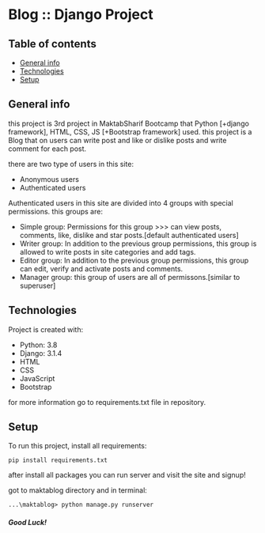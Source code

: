 
# Blog :: Django Project

## Table of contents
* [General info](#general-info)
* [Technologies](#technologies)
* [Setup](#setup)

## General info

this project is 3rd project in MaktabSharif Bootcamp that Python [+django framework], HTML, CSS, JS [+Bootstrap framework] used.
this project is a Blog that on users can write post and like or dislike posts and write comment for each post.

there are two type of users in this site:
* Anonymous users
* Authenticated users

Authenticated users in this site are divided into 4 groups with special permissions. this groups are:

* Simple group: Permissions for this group >>> can view posts, comments, like, dislike and star posts.[default authenticated users]
* Writer group: In addition to the previous group permissions, this group is allowed to write posts in site categories and add tags.
* Editor group: In addition to the previous group permissions, this group can edit, verify and activate posts and comments. 
* Manager group: this group of users are all of permissons.[similar to superuser]
## Technologies
Project is created with:
* Python: 3.8
* Django: 3.1.4
* HTML
* CSS
* JavaScript
* Bootstrap


for more information go to requirements.txt file in repository.

	
## Setup
To run this project, install all requirements:
```
pip install requirements.txt
```
after install all packages you can run server and visit the site and signup!

got to maktablog directory and in terminal:

```
...\maktablog> python manage.py runserver
```

##### Good Luck!



